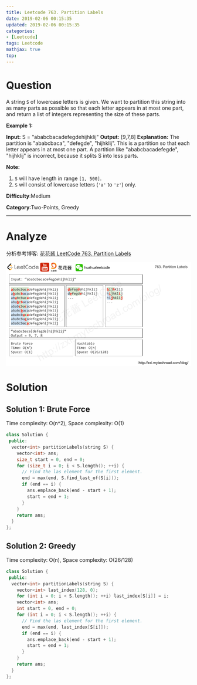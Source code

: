 ```yaml
---
title: Leetcode 763. Partition Labels
date: 2019-02-06 00:15:35
updated: 2019-02-06 00:15:35
categories: 
- [Leetcode]
tags: Leetcode
mathjax: true
top:
---
```


# Question

A string  `S`  of lowercase letters is given. We want to partition this string into as many parts as possible so that each letter appears in at most one part, and return a list of integers representing the size of these parts.

**Example 1:**  

**Input:** S = "ababcbacadefegdehijhklij"
**Output:** [9,7,8]
**Explanation:**
The partition is "ababcbaca", "defegde", "hijhklij".
This is a partition so that each letter appears in at most one part.
A partition like "ababcbacadefegde", "hijhklij" is incorrect, because it splits S into less parts.

**Note:**  

1.  `S`  will have length in range  `[1, 500]`.
2.  `S`  will consist of lowercase letters (`'a'`  to  `'z'`) only.

**Difficulty**:Medium

**Category**:Two-Points, Greedy

<!-- more -->

------------

# Analyze

分析参考博客: [花花酱 LeetCode 763. Partition Labels](https://zxi.mytechroad.com/blog/string/leetcode-763-partition-labels/)

![](/images/2019-02-06-00-16-24.png)

# Solution

## Solution 1: Brute Force

Time complexity: O(n^2), Space complexity: O(1)

```cpp
class Solution {
 public:
  vector<int> partitionLabels(string S) {
    vector<int> ans;
    size_t start = 0, end = 0;
    for (size_t i = 0; i < S.length(); ++i) {
      // Find the las element for the first element.
      end = max(end, S.find_last_of(S[i]));
      if (end == i) {
        ans.emplace_back(end - start + 1);
        start = end + 1;
      }
    }
    return ans;
  }
};
```

## Solution 2: Greedy

Time complexity: O(n), Space complexity: O(26/128)

```cpp
class Solution {
 public:
  vector<int> partitionLabels(string S) {
    vector<int> last_index(128, 0);
    for (int i = 0; i < S.length(); ++i) last_index[S[i]] = i;
    vector<int> ans;
    int start = 0, end = 0;
    for (int i = 0; i < S.length(); ++i) {
      // Find the las element for the first element.
      end = max(end, last_index[S[i]]);
      if (end == i) {
        ans.emplace_back(end - start + 1);
        start = end + 1;
      }
    }
    return ans;
  }
};
```